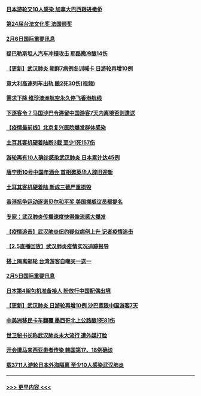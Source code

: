 #### [日本游轮又10人感染 加拿大巴西跟进撤侨](../pages/prog202/a102771084.md?t=02070202) 
#### [第24届台法文化奖 法国颁奖](../pages/prog202/a102771032.md?t=02070202) 
#### [2月6日国际重要讯息](../pages/prog202/a102770794.md?t=02070202) 
#### [疑巴勒斯坦人汽车冲撞攻击 耶路撒冷酿14伤](../pages/prog202/a102770586.md?t=02070202) 
#### [【更新】武汉肺炎 朝鲜7病例冬训喊卡 日游轮再增10例](../pages/prog202/a102770740.md?t=02070202) 
#### [意大利高速列车出轨 酿2死30伤(视频)](../pages/prog202/a102770762.md?t=02070202) 
#### [需求下降 维珍澳洲航空永久停飞香港航线](../pages/prog202/a102770751.md?t=02070202) 
#### [下逐客令？马国沙巴令滞留中国游客7天内离境否则遣送](../pages/prog202/a102770640.md?t=02070202) 
#### [【疫情最前线】北京复兴医院爆发群体感染](../pages/prog202/a102770602.md?t=02070202) 
#### [土耳其客机硬着陆断3截 至少1死157伤](../pages/prog202/a102770508.md?t=02070202) 
#### [游轮再有10人确诊感染武汉肺炎 日本累计达45例](../pages/prog202/a102770476.md?t=02070202) 
#### [唐宁街10号中国年酒会 首相邀英华人辞旧迎新](../pages/prog202/a102770458.md?t=02070202) 
#### [土耳其客机硬着陆 断成三截严重损毁](../pages/prog202/a102770239.md?t=02070202) 
#### [香港抗争运动逐诺贝尔和平奖 美国挪威议员都提名](../pages/prog202/a102770390.md?t=02070202) 
#### [专家：武汉肺炎传播速度快得像流感大爆发](../pages/prog202/a102770132.md?t=02070202) 
#### [【疫情追击】武汉肺炎纽约疑似病例上升 记者疫情追击](../pages/prog202/a102770000.md?t=02070202) 
#### [【2.5直播回放】武汉肺炎疫情实况追踪报导](../pages/prog202/a102769913.md?t=02070202) 
#### [搭上隔离邮轮 台湾游客自嘲买一送一](../pages/prog202/a102769845.md?t=02070202) 
#### [2月5日国际重要讯息](../pages/prog202/a102769821.md?t=02070202) 
#### [日本第4架包机准备接人 盼放行中国配偶出境](../pages/prog202/a102769765.md?t=02070202) 
#### [【更新】武汉肺炎 日游轮再增10例 沙巴宽限中国游客7天](../pages/prog202/a102758911.md?t=02070202) 
#### [中美洲移民卡车翻覆 墨西哥北上公路酿1死81伤](../pages/prog202/a102769703.md?t=02070202) 
#### [世卫秘书长称武汉肺炎未大流行 遭外媒打脸](../pages/prog202/a102769679.md?t=02070202) 
#### [开会遭马来西亚患者传染 韩国第17、18例确诊](../pages/prog202/a102769600.md?t=02070202) 
#### [载3711人游轮日本外海隔离 至少10人感染武汉肺炎](../pages/prog202/a102769538.md?t=02070202) 

----
#### [ >>> 更早内容 <<< ](../indexes/prog202-earlier.md)
